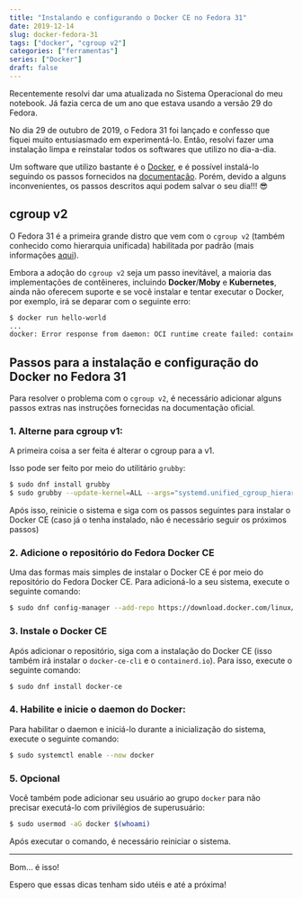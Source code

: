 ```yaml
---
title: "Instalando e configurando o Docker CE no Fedora 31"
date: 2019-12-14
slug: docker-fedora-31
tags: ["docker", "cgroup v2"]
categories: ["ferramentas"]
series: ["Docker"]
draft: false
---
```


Recentemente resolvi dar uma atualizada no Sistema Operacional do meu notebook. Já fazia cerca de um ano que estava usando a versão 29 do Fedora.

No dia 29 de outubro de 2019, o Fedora 31 foi lançado e confesso que fiquei muito entusiasmado em experimentá-lo. Então, resolvi fazer uma instalação limpa e reinstalar todos os softwares que utilizo no dia-a-dia.

Um software que utilizo bastante é o [Docker](https://www.docker.com/), e é possível instalá-lo seguindo os passos fornecidos na [documentação](https://docs.docker.com/install/linux/docker-ce/fedora/). Porém, devido a alguns inconvenientes, os passos descritos aqui podem salvar o seu dia!!! :sunglasses:

## cgroup v2

O Fedora 31 é a primeira grande distro que vem com o `cgroup v2` (também conhecido como hierarquia unificada) habilitada por padrão (mais informações [aqui](https://www.redhat.com/sysadmin/fedora-31-control-group-v2)).

Embora a adoção do `cgroup v2` seja um passo inevitável, a maioria das implementações de contêineres, incluindo **Docker**/**Moby** e **Kubernetes**, ainda não oferecem suporte e se você instalar e tentar executar o Docker, por exemplo, irá se deparar com o seguinte erro:

```bash
$ docker run hello-world
...
docker: Error response from daemon: OCI runtime create failed: container_linux.go:346: starting container process caused "process_linux.go:297: applying cgroup configuration for process caused \"open /sys/fs/cgroup/docker/cpuset.cpus.effective: no such file or directory\"": unknown.
```

## Passos para a instalação e configuração do Docker no Fedora 31

Para resolver o problema com o `cgroup v2`, é necessário adicionar alguns passos extras nas instruções fornecidas na documentação oficial.

### 1. Alterne para cgroup v1:

A primeira coisa a ser feita é alterar o cgroup para a v1.

Isso pode ser feito por meio do utilitário `grubby`:

```bash
$ sudo dnf install grubby
$ sudo grubby --update-kernel=ALL --args="systemd.unified_cgroup_hierarchy=0"
```

Após isso, reinicie o sistema e siga com os passos seguintes para instalar o Docker CE (caso já o tenha instalado, não é necessário seguir os próximos passos)

### 2. Adicione o repositório do Fedora Docker CE

Uma das formas mais simples de instalar o Docker CE é por meio do repositório do Fedora Docker CE. Para adicioná-lo a seu sistema, execute o seguinte comando:

```bash
$ sudo dnf config-manager --add-repo https://download.docker.com/linux/fedora/docker-ce.repo
```

### 3. Instale o Docker CE

Após adicionar o repositório, siga com a instalação do Docker CE (isso também irá instalar o `docker-ce-cli` e o `containerd.io`). Para isso, execute o seguinte comando:

```bash
$ sudo dnf install docker-ce
```

### 4. Habilite e inicie o daemon do Docker:
Para habilitar o daemon e iniciá-lo durante a inicialização do sistema, execute o seguinte comando:

```bash
$ sudo systemctl enable --now docker
```

### 5. Opcional

Você também pode adicionar seu usuário ao grupo `docker` para não precisar executá-lo com privilégios de superusuário:

```bash
$ sudo usermod -aG docker $(whoami)
```
Após executar o comando, é necessário reiniciar o sistema.

---

Bom... é isso!

Espero que essas dicas tenham sido utéis e até a próxima!


